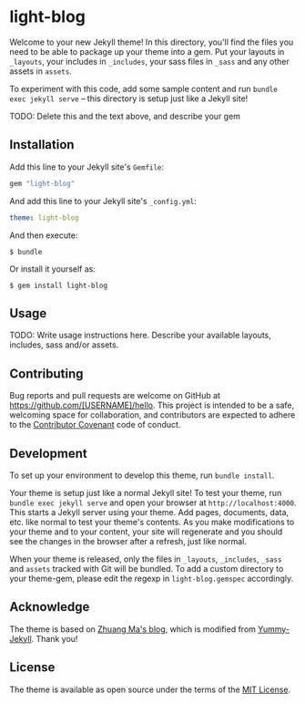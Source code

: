 # light-blog

Welcome to your new Jekyll theme! In this directory, you'll find the files you need to be able to package up your theme into a gem. Put your layouts in `_layouts`, your includes in `_includes`, your sass files in `_sass` and any other assets in `assets`.

To experiment with this code, add some sample content and run `bundle exec jekyll serve` – this directory is setup just like a Jekyll site!

TODO: Delete this and the text above, and describe your gem

## Installation

Add this line to your Jekyll site's `Gemfile`:

```ruby
gem "light-blog"
```

And add this line to your Jekyll site's `_config.yml`:

```yaml
theme: light-blog
```

And then execute:

    $ bundle

Or install it yourself as:

    $ gem install light-blog

## Usage

TODO: Write usage instructions here. Describe your available layouts, includes, sass and/or assets.

## Contributing

Bug reports and pull requests are welcome on GitHub at https://github.com/[USERNAME]/hello. This project is intended to be a safe, welcoming space for collaboration, and contributors are expected to adhere to the [Contributor Covenant](http://contributor-covenant.org) code of conduct.

## Development

To set up your environment to develop this theme, run `bundle install`.

Your theme is setup just like a normal Jekyll site! To test your theme, run `bundle exec jekyll serve` and open your browser at `http://localhost:4000`. This starts a Jekyll server using your theme. Add pages, documents, data, etc. like normal to test your theme's contents. As you make modifications to your theme and to your content, your site will regenerate and you should see the changes in the browser after a refresh, just like normal.

When your theme is released, only the files in `_layouts`, `_includes`, `_sass` and `assets` tracked with Git will be bundled.
To add a custom directory to your theme-gem, please edit the regexp in `light-blog.gemspec` accordingly.

## Acknowledge

The theme is based on [Zhuang Ma's blog](https://github.com/mzlogin/mzlogin.github.io), which is modified from [Yummy-Jekyll](https://github.com/DONGChuan/Yummy-Jekyll). Thank you!

## License

The theme is available as open source under the terms of the [MIT License](https://opensource.org/licenses/MIT).
